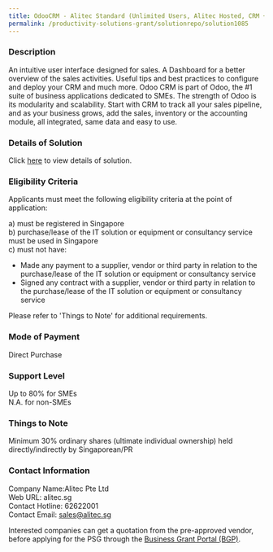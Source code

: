 ```yaml
---
title: OdooCRM - Alitec Standard (Unlimited Users, Alitec Hosted, CRM + Website Apps with Prof Services & Training)
permalink: /productivity-solutions-grant/solutionrepo/solution1085
---
```


### Description

An intuitive user interface designed for sales. A Dashboard for a better overview of the sales activities. Useful tips and best practices to configure and deploy your CRM and much more. Odoo CRM is part of Odoo, the #1 suite of business applications dedicated to SMEs. The strength of Odoo is its modularity and scalability. Start with CRM to track all your sales pipeline, and as your business grows, add the sales, inventory or the accounting module, all integrated, same data and easy to use.

### Details of Solution

Click <a href='https://www.gobusiness.gov.sg/images/psg/Desensitised_Alitec_20200004_Annex_3_20200630143425_Part_1.pdf' target='_blank'>here</a> to view details of solution.

### Eligibility Criteria

Applicants must meet the following eligibility criteria at the point of application:

a) must be registered in Singapore <br>
b) purchase/lease of the IT solution or equipment or consultancy service must be used in Singapore <br>
c) must not have:
- Made any payment to a supplier, vendor or third party in relation to the purchase/lease of the IT solution or equipment or consultancy service
- Signed any contract with a supplier, vendor or third party in relation to the purchase/lease of the IT solution or equipment or consultancy service

Please refer to 'Things to Note' for additional requirements.

### Mode of Payment
Direct Purchase

### Support Level
Up to 80% for SMEs <br>
N.A. for non-SMEs

### Things to Note
Minimum 30% ordinary shares (ultimate individual ownership) held directly/indirectly by Singaporean/PR

### Contact Information
Company Name:Alitec Pte Ltd <br>Web URL: alitec.sg <br>Contact Hotline: 62622001 <br>Contact Email: sales@alitec.sg <br>

Interested companies can get a quotation from the pre-approved vendor, before applying for the PSG through the <a target='_blank' href='https://www.businessgrants.gov.sg/'>Business Grant Portal (BGP)</a>.
